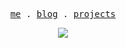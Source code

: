 <p align="center">
  <samp>
    <a href="https://yonggit.vercel.app">me</a> .
    <a href="https://yonggit.vercel.app/posts">blog</a> .
    <a href="https://yonggit.vercel.app/projects">projects</a>
  </samp>
</p>



<!--   <a href="https://reactjs.org/" target="_blank" rel="noreferrer"> <img src="https://raw.githubusercontent.com/devicons/devicon/master/icons/react/react-original-wordmark.svg" alt="react" width="40" height="40"/> </a> 
  <a href="https://vuejs.org/" target="_blank" rel="noreferrer"> <img src="https://raw.githubusercontent.com/vuejs/docs/a77f9e210eefce9eedf6326d712f93eabf7d1acd/src/public/logo.svg" alt="vuejs" width="40" height="40"/> </a> -->





<p align="center"> 
  <img src="https://profile-counter.glitch.me/NelsonYong/count.svg" />
</p>


<!-- [![NelsonYong's github activity graph](https://activity-graph.herokuapp.com/graph?username=NelsonYong&theme=dracula)](https://github.com/ashutosh00710/github-readme-activity-graph)
 -->


<!--  <div style="dispaly:flex;width="100%">
                                    <img src="https://github-readme-stats.vercel.app/api?username=NelsonYong&count_private=true&show_icons=true&theme=react&show_owner=true" alt="Readme Card"" style="flex:1;margin-right:32px;zoom:85%" /></div>

 -->
